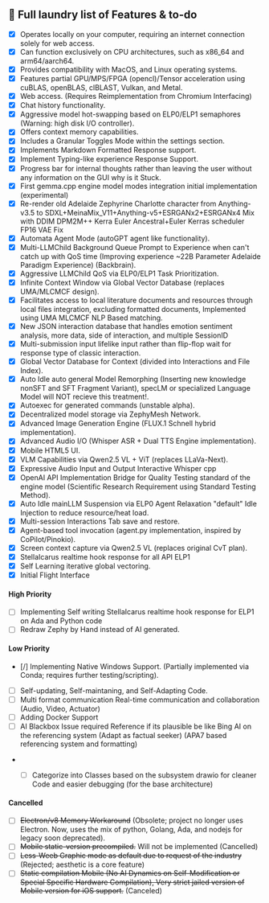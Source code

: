 ## 📃 Full laundry list of Features & to-do

- [x] Operates locally on your computer, requiring an internet connection solely for web access.
- [x] Can function exclusively on CPU architectures, such as x86_64 and arm64/aarch64.
- [x] Provides compatibility with MacOS, and Linux operating systems.
- [x] Features partial GPU/MPS/FPGA (opencl)/Tensor acceleration using cuBLAS, openBLAS, clBLAST, Vulkan, and Metal.
- [x] Web access. (Requires Reimplementation from Chromium Interfacing)
- [x] Chat history functionality.
- [x] Aggressive model hot-swapping based on ELP0/ELP1 semaphores (Warning: high disk I/O controller).
- [x] Offers context memory capabilities.
- [x] Includes a Granular Toggles Mode within the settings section.
- [x] Implements Markdown Formatted Response support.
- [x] Implement Typing-like experience Response Support.
- [x] Progress bar for internal thoughts rather than leaving the user without any information on the GUI why is it Stuck.
- [x] First gemma.cpp engine model modes integration initial implementation (experimental)
- [x] Re-render old Adelaide Zephyrine Charlotte character from Anything-v3.5 to SDXL+MeinaMix_V11+Anything-v5+ESRGANx2+ESRGANx4 Mix with DDIM DPM2M++ Kerra Euler Ancestral+Euler Kerras scheduler FP16 VAE Fix
- [x] Automata Agent Mode (autoGPT agent like functionality).
- [x] Multi-LLMChild Background Queue Prompt to Experience when can't catch up with QoS time (Improving experience ~22B Parameter Adelaide Paradigm Experience) (Backbrain).
- [x] Aggressive LLMChild QoS via ELP0/ELP1 Task Prioritization.
- [x] Infinite Context Window via Global Vector Database (replaces UMA/MLCMCF design).
- [x] Facilitates access to local literature documents and resources through local files integration, excluding formatted documents, Implemented using UMA MLCMCF NLP Based matching.
- [x] New JSON interaction database that handles emotion sentiment analysis, more data, side of interaction, and multiple SessionID
- [x] Multi-submission input lifelike input rather than flip-flop wait for response type of classic interaction.
- [x] Global Vector Database for Context (divided into Interactions and File Index).
- [x] Auto Idle auto general Model Remorphing (Inserting new knowledge nonSFT and SFT Fragment Variant), specLM or specialized Language Model will NOT recieve this treatment!.
- [x] Autoexec for generated commands (unstable alpha).
- [x] Decentralized model storage via ZephyMesh Network.
- [x] Advanced Image Generation Engine (FLUX.1 Schnell hybrid implementation).
- [x] Advanced Audio I/O (Whisper ASR + Dual TTS Engine implementation).
- [x] Mobile HTML5 UI.
- [x] VLM Capabilities via Qwen2.5 VL + ViT (replaces LLaVa-Next).
- [x] Expressive Audio Input and Output Interactive Whisper cpp
- [x] OpenAI API Implementation Bridge for Quality Testing standard of the engine model (Scientific Research Requirement using Standard Testing Method).
- [x] Auto Idle mainLLM Suspension via ELP0 Agent Relaxation "default" Idle Injection to reduce resource/heat load.
- [x] Multi-session Interactions Tab save and restore.
- [x] Agent-based tool invocation (agent.py implementation, inspired by CoPilot/Pinokio).
- [x] Screen context capture via Qwen2.5 VL (replaces original CvT plan).
- [x] StellaIcarus realtime hook response for all API ELP1
- [x] Self Learning iterative global vectoring. 
- [x] Initial Flight Interface

#### High Priority
- [ ] Implementing Self writing StellaIcarus realtime hook response for ELP1 on Ada and Python code
- [ ] Redraw Zephy by Hand instead of AI generated.

#### Low Priority
- [/] Implementing Native Windows Support. (Partially implemented via Conda; requires further testing/scripting).
- [ ] Self-updating, Self-maintaning, and Self-Adapting Code.
- [ ] Multi format communication Real-time communication and collaboration (Audio, Video, Actuator)
- [ ] Adding Docker Support
- [ ] AI Blackbox Issue required Reference if its plausible be like Bing AI on the referencing system (Adapt as factual seeker) (APA7 based referencing system and formatting)
- - [ ] Categorize into Classes based on the subsystem drawio for cleaner Code and easier debugging (for the base architecture)


#### Cancelled
- [ ] ~~Electron/v8 Memory Workaround~~ (Obsolete; project no longer uses Electron. Now, uses the mix of python, Golang, Ada, and nodejs for legacy soon deprecated).
- [ ] ~~Mobile static-version precompiled.~~ Will not be implemented (Cancelled)
- [ ] ~~Less-Weeb Graphic mode as default due to request of the industry~~ (Rejected; aesthetic is a core feature)
- [ ] ~~Static compilation Mobile (No AI Dynamics on Self-Modification or Special Specific Hardware Compilation), Very strict jailed version of Mobile version for iOS support.~~ (Canceled)
